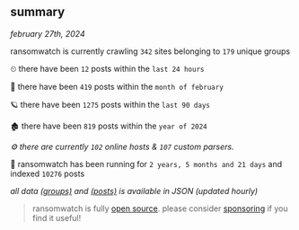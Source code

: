 
## summary
_february 27th, 2024_

ransomwatch is currently crawling `342` sites belonging to `179` unique groups

⏲ there have been `12` posts within the `last 24 hours`

🦈 there have been `419` posts within the `month of february`

🪐 there have been `1275` posts within the `last 90 days`

🏚 there have been `819` posts within the `year of 2024`

_⚙️ there are currently `102` online hosts & `107` custom parsers._

🦕 ransomwatch has been running for `2 years, 5 months and 21 days` and indexed `10276` posts

_all data  [(groups)](http://ransomwhat.telemetry.ltd/groups) and [(posts)](http://ransomwhat.telemetry.ltd/posts) is available in JSON (updated hourly)_

> ransomwatch is fully [open source](https://github.com/joshhighet/ransomwatch#ransomwatch--). please consider [sponsoring](https://github.com/sponsors/joshhighet) if you find it useful!
